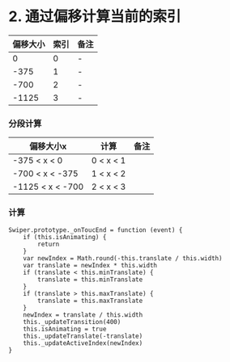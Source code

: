 # 2. 通过偏移计算当前的索引

| 偏移大小 | 索引 | 备注 |
| --- | --- | --- |
| 0 | 0 | - |
| -375 | 1 | - |
| -700 | 2 | - |
| -1125 | 3 | - |

### 分段计算

| 偏移大小x | 计算 | 备注 |
| --- | --- | --- |
| -375 < x < 0 | 0 < x < 1  |  |
| -700 < x < -375 | 1 < x < 2 |  |
| -1125 < x < -700 | 2 < x < 3 |  |

### 计算

```JS
Swiper.prototype._onToucEnd = function (event) {
	if (this.isAnimating) {
		return
	}
	var newIndex = Math.round(-this.translate / this.width)
	var translate = newIndex * this.width
	if (translate < this.minTranslate) {
		translate = this.minTranslate
	}
	if (translate > this.maxTranslate) {
		translate = this.maxTranslate
	}
	newIndex = translate / this.width
	this._updateTransition(400)
	this.isAnimating = true
	this._updateTranslate(-translate)
	this._updateActiveIndex(newIndex)
}
```